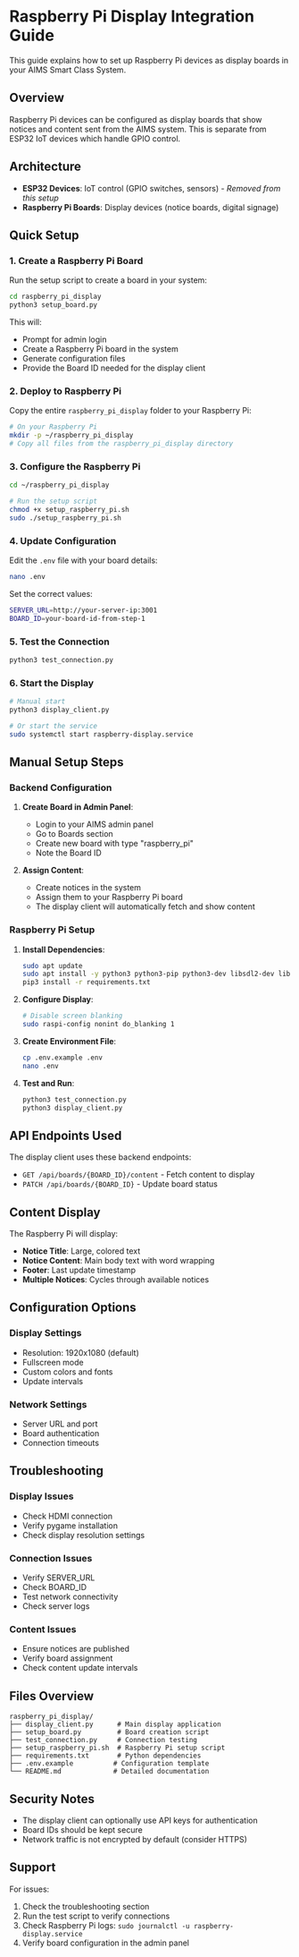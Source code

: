 # Raspberry Pi Display Integration Guide

This guide explains how to set up Raspberry Pi devices as display boards in your AIMS Smart Class System.

## Overview

Raspberry Pi devices can be configured as display boards that show notices and content sent from the AIMS system. This is separate from ESP32 IoT devices which handle GPIO control.

## Architecture

- **ESP32 Devices**: IoT control (GPIO switches, sensors) - *Removed from this setup*
- **Raspberry Pi Boards**: Display devices (notice boards, digital signage)

## Quick Setup

### 1. Create a Raspberry Pi Board

Run the setup script to create a board in your system:

```bash
cd raspberry_pi_display
python3 setup_board.py
```

This will:
- Prompt for admin login
- Create a Raspberry Pi board in the system
- Generate configuration files
- Provide the Board ID needed for the display client

### 2. Deploy to Raspberry Pi

Copy the entire `raspberry_pi_display` folder to your Raspberry Pi:

```bash
# On your Raspberry Pi
mkdir -p ~/raspberry_pi_display
# Copy all files from the raspberry_pi_display directory
```

### 3. Configure the Raspberry Pi

```bash
cd ~/raspberry_pi_display

# Run the setup script
chmod +x setup_raspberry_pi.sh
sudo ./setup_raspberry_pi.sh
```

### 4. Update Configuration

Edit the `.env` file with your board details:

```bash
nano .env
```

Set the correct values:
```bash
SERVER_URL=http://your-server-ip:3001
BOARD_ID=your-board-id-from-step-1
```

### 5. Test the Connection

```bash
python3 test_connection.py
```

### 6. Start the Display

```bash
# Manual start
python3 display_client.py

# Or start the service
sudo systemctl start raspberry-display.service
```

## Manual Setup Steps

### Backend Configuration

1. **Create Board in Admin Panel**:
   - Login to your AIMS admin panel
   - Go to Boards section
   - Create new board with type "raspberry_pi"
   - Note the Board ID

2. **Assign Content**:
   - Create notices in the system
   - Assign them to your Raspberry Pi board
   - The display client will automatically fetch and show content

### Raspberry Pi Setup

1. **Install Dependencies**:
   ```bash
   sudo apt update
   sudo apt install -y python3 python3-pip python3-dev libsdl2-dev libsdl2-ttf-dev libsdl2-image-dev libsdl2-mixer-dev
   pip3 install -r requirements.txt
   ```

2. **Configure Display**:
   ```bash
   # Disable screen blanking
   sudo raspi-config nonint do_blanking 1
   ```

3. **Create Environment File**:
   ```bash
   cp .env.example .env
   nano .env
   ```

4. **Test and Run**:
   ```bash
   python3 test_connection.py
   python3 display_client.py
   ```

## API Endpoints Used

The display client uses these backend endpoints:

- `GET /api/boards/{BOARD_ID}/content` - Fetch content to display
- `PATCH /api/boards/{BOARD_ID}` - Update board status

## Content Display

The Raspberry Pi will display:

- **Notice Title**: Large, colored text
- **Notice Content**: Main body text with word wrapping
- **Footer**: Last update timestamp
- **Multiple Notices**: Cycles through available notices

## Configuration Options

### Display Settings
- Resolution: 1920x1080 (default)
- Fullscreen mode
- Custom colors and fonts
- Update intervals

### Network Settings
- Server URL and port
- Board authentication
- Connection timeouts

## Troubleshooting

### Display Issues
- Check HDMI connection
- Verify pygame installation
- Check display resolution settings

### Connection Issues
- Verify SERVER_URL
- Check BOARD_ID
- Test network connectivity
- Check server logs

### Content Issues
- Ensure notices are published
- Verify board assignment
- Check content update intervals

## Files Overview

```
raspberry_pi_display/
├── display_client.py      # Main display application
├── setup_board.py         # Board creation script
├── test_connection.py     # Connection testing
├── setup_raspberry_pi.sh  # Raspberry Pi setup script
├── requirements.txt       # Python dependencies
├── .env.example          # Configuration template
└── README.md             # Detailed documentation
```

## Security Notes

- The display client can optionally use API keys for authentication
- Board IDs should be kept secure
- Network traffic is not encrypted by default (consider HTTPS)

## Support

For issues:
1. Check the troubleshooting section
2. Run the test script to verify connections
3. Check Raspberry Pi logs: `sudo journalctl -u raspberry-display.service`
4. Verify board configuration in the admin panel